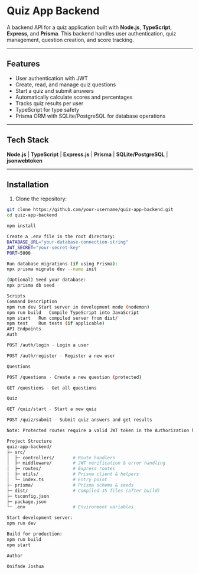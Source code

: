 # Quiz App Backend

A backend API for a quiz application built with **Node.js**, **TypeScript**, **Express**, and **Prisma**. This backend handles user authentication, quiz management, question creation, and score tracking.

---

## Features

- User authentication with JWT  
- Create, read, and manage quiz questions  
- Start a quiz and submit answers  
- Automatically calculate scores and percentages  
- Tracks quiz results per user  
- TypeScript for type safety  
- Prisma ORM with SQLite/PostgreSQL for database operations  

---

## Tech Stack

**Node.js** | **TypeScript** | **Express.js** | **Prisma** | **SQLite/PostgreSQL** | **jsonwebtoken**  

---

## Installation

1. Clone the repository:  
```bash
git clone https://github.com/your-username/quiz-app-backend.git
cd quiz-app-backend

npm install

Create a .env file in the root directory:
DATABASE_URL="your-database-connection-string"
JWT_SECRET="your-secret-key"
PORT=5000

Run database migrations (if using Prisma):
npx prisma migrate dev --name init

(Optional) Seed your database:
npx prisma db seed

Scripts
Command	Description
npm run dev	Start server in development mode (nodemon)
npm run build	Compile TypeScript into JavaScript
npm start	Run compiled server from dist/
npm test	Run tests (if applicable)
API Endpoints
Auth

POST /auth/login - Login a user

POST /auth/register - Register a new user

Questions

POST /questions - Create a new question (protected)

GET /questions - Get all questions

Quiz

GET /quiz/start - Start a new quiz

POST /quiz/submit - Submit quiz answers and get results

Note: Protected routes require a valid JWT token in the Authorization header.

Project Structure
quiz-app-backend/
├─ src/
│  ├─ controllers/       # Route handlers
│  ├─ middleware/        # JWT verification & error handling
│  ├─ routes/            # Express routes
│  ├─ utils/             # Prisma client & helpers
│  └─ index.ts           # Entry point
├─ prisma/               # Prisma schema & seeds
├─ dist/                 # Compiled JS files (after build)
├─ tsconfig.json
├─ package.json
└─ .env                  # Environment variables

Start development server:
npm run dev

Build for production:
npm run build
npm start

Author

Onifade Joshua
